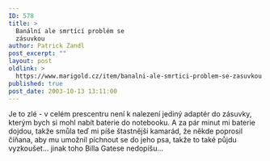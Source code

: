 ```yaml
---
ID: 578
title: >
  Banální ale smrtící problém se
  zásuvkou
author: Patrick Zandl
post_excerpt: ""
layout: post
oldlink: >
  https://www.marigold.cz/item/banalni-ale-smrtici-problem-se-zasuvkou
published: true
post_date: 2003-10-13 13:11:00
---
```

Je to zlé -&#160;v celém prescentru není k nalezení jediný adaptér do zásuvky, kterým bych si mohl nabít baterie do notebooku. A za pár minut mi baterie dojdou, takže smůla teď mi píše štastnější kamarád, že někde poprosil číňana, aby mu umožnil píchnout se do jeho psa, takže to také půjdu vyzkoušet... jinak toho Billa Gatese nedopíšu...